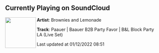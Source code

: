 ## Currently Playing on SoundCloud

[<img align="left" width="100" src="https://i1.sndcdn.com/artworks-000572039222-6n33g6-t500x500.jpg">](https://soundcloud.com/browniesandlemonade/paauer-baauer-b2b-party-favor-bl-block-party-la-live-set)

**Artist**: Brownies and Lemonade 

**Track**: Paauer | Baauer B2B Party Favor | B&L Block Party LA (Live Set)

Last updated at 01/12/2022 08:51
